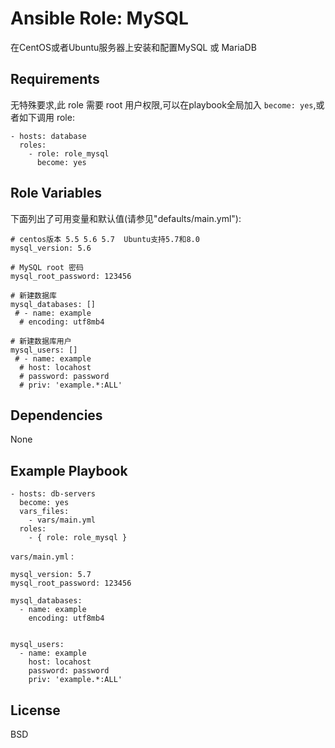 Ansible Role: MySQL
=========

在CentOS或者Ubuntu服务器上安装和配置MySQL 或 MariaDB 

Requirements
------------

无特殊要求,此 role 需要 root 用户权限,可以在playbook全局加入 `become: yes`,或者如下调用 role:

```
- hosts: database
  roles:
    - role: role_mysql
      become: yes
```

Role Variables
--------------

下面列出了可用变量和默认值(请参见"defaults/main.yml"):

```
# centos版本 5.5 5.6 5.7  Ubuntu支持5.7和8.0
mysql_version: 5.6       

# MySQL root 密码
mysql_root_password: 123456  

# 新建数据库
mysql_databases: []
 # - name: example 
  # encoding: utf8mb4

# 新建数据库用户
mysql_users: []
 # - name: example
  # host: locahost
  # password: password
  # priv: 'example.*:ALL'
```



Dependencies
------------

None

Example Playbook
----------------

```
- hosts: db-servers
  become: yes
  vars_files:
    - vars/main.yml
  roles:
    - { role: role_mysql }
```

`vars/main.yml` :
```
mysql_version: 5.7
mysql_root_password: 123456  

mysql_databases: 
  - name: example 
    encoding: utf8mb4

  
mysql_users: 
  - name: example
    host: locahost
    password: password
    priv: 'example.*:ALL'
```

License
-------

BSD

